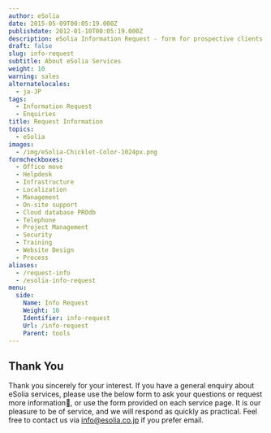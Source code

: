```yaml
---
author: eSolia
date: 2015-05-09T00:05:19.000Z
publishdate: 2012-01-10T00:05:19.000Z
description: eSolia Information Request - form for prospective clients to request more information.
draft: false
slug: info-request
subtitle: About eSolia Services
weight: 10
warning: sales
alternatelocales:
  - ja-JP
tags:
  - Information Request
  - Enquiries
title: Request Information
topics:
  - eSolia
images:
  - /img/eSolia-Chicklet-Color-1024px.png
formcheckboxes:
  - Office move
  - Helpdesk
  - Infrastructure
  - Localization
  - Management
  - On-site support
  - Cloud database PROdb
  - Telephone
  - Project Management
  - Security
  - Training
  - Website Design
  - Process
aliases:
  - /request-info
  - /esolia-info-request
menu:
  side:
    Name: Info Request
    Weight: 10
    Identifier: info-request
    Url: /info-request
    Parent: tools
---
```


## Thank You

Thank you sincerely for your interest. If you have a general enquiry about eSolia services, please use the below form to ask your questions or request more information, or use the form provided on each service page. It is our pleasure to be of service, and we will respond as quickly as practical. Feel free to contact us via <info@esolia.co.jp> if you prefer email.
